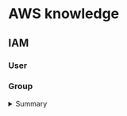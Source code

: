# AWS knowledge
## IAM
### User
### Group
<details>
  <summary>Summary</summary>

  + Group are not a true identity.
  + Group just container which contains Users.
  + A resource policy cannot grant acess to an group.
  
  <br/>
</details>
